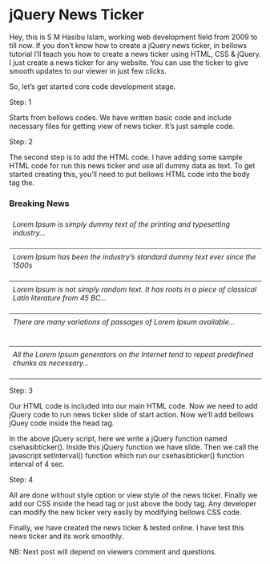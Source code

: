 # jQuery News Ticker
Hey, this is S M Hasibu Islam, working web development field from 2009 to till now. If you don’t know how to create a jQuery news ticker, in bellows tutorial I’ll teach you how to create a news ticker using HTML, CSS & jQuery. I just create a news ticker for any website. You can use the ticker to give smooth updates to our viewer in just few clicks.

So, let’s get started core code development stage.

Step: 1

Starts from bellows codes. We have written basic code and include necessary files for getting view of news ticker. It’s just sample code.

<!DOCTYPE html>
<html>
<head>
<title>My jQuery News Ticker</title>
<script type="text/javascript" src=" http://code.jquery.com/jquery-2.2.3.js "></script>
</head>
<body>
</body>
</html>

Step: 2

The second step is to add the HTML code. I have adding some sample HTML code for run this news ticker and use all dummy data as text. To get started creating this, you’ll need to put bellows HTML code into the body tag the.

<div class=“csehasibticker”>
<h3>Breaking News</h3>
<ul id=“csehasibticker”>
<li>Lorem Ipsum is simply dummy text of the printing and typesetting industry...</li>
<li>Lorem Ipsum has been the industry’s standard dummy text ever since the 1500s</li>
<ul>
<li>Lorem Ipsum is not simply random text. It has roots in a piece of classical Latin literature from 45 BC...</li>
</ul>
<ul>
<li>There are many variations of passages of Lorem Ipsum available...</li>
</ul>
<ul>
<li>All the Lorem Ipsum generators on the Internet tend to repeat predefined chunks as necessary...</li>
</ul>
</div>

Step: 3

Our HTML code is included into our main HTML code. Now we need to add jQuery code to run news ticker slide of start action. Now we’ll add bellows jQuey code inside the head tag.

<!-- Include jQery function -->
<script type="text/javascript">
function csehasibticker() {
jQuery('#csehasibticker li:first').slideUp(function() {
jQuery(this).appendTo($('#csehasibticker')).slideDown();
});
}
setInterval(csehasibticker, 4000);
</script>
<!-- //Include jQery function -->

In the above jQuery script, here we write a jQuery function named csehasibticker(). Inside this jQuery function we have slide. Then we call the javascript setInterval() function which run our csehasibticker() function interval of 4 sec.

Step: 4

All are done without style option or view style of the news ticker. Finally we add our CSS inside the head tag or just above the body tag. Any developer can modify the new ticker very easily by modifying bellows CSS code.

<style>
#wrapper{
width:80%;
margin:0 auto;
}
.csehasibticker{
width: 550px;
height: 255px;
overflow: hidden;
border: 1px solid #eee;
border-radius: 5px;
box-shadow: 0px 0px 5px #eee;
background: #00a1e0;
color:#fff;
text-align: left;
margin:0 auto;
}
.csehasibticker h3 {
padding: 0 0 7px 7px;
border-bottom: 1px solid #444;
}
ul {
list-style: none;
padding: 0;
margin: 0;
font-style: italic;
}
ul li {
list-style: none;
height:50px;
padding:7px;
border-bottom: 1px solid #444;
}
</style>

Finally, we have created the news ticker & tested online. I have test this news ticker and its work smoothly.

NB: Next post will depend on viewers comment and questions.
